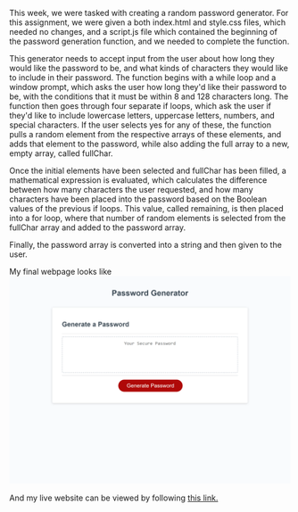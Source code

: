 This week, we were tasked with creating a random password generator. For this assignment, we were given a both index.html and style.css files, which needed no changes, and a script.js file which contained the beginning of the password generation function, and we needed to complete the function. 

This generator needs to accept input from the user about how long they would like the password to be, and what kinds of characters they would like to include in their password. The function begins with a while loop and a window prompt, which asks the user how long they'd like their password to be, with the conditions that it must be within 8 and 128 characters long. The function then goes through four separate if loops, which ask the user if they'd like to include lowercase letters, uppercase letters, numbers, and special characters. If the user selects yes for any of these, the function pulls a random element from the respective arrays of these elements, and adds that element to the password, while also adding the full array to a new, empty array, called fullChar. 

Once the initial elements have been selected and fullChar has been filled, a mathematical expression is evaluated, which calculates the difference between how many characters the user requested, and how many characters have been placed into the password based on the Boolean values of the previous if loops. This value, called remaining, is then placed into a for loop, where that number of random elements is selected from the fullChar array and added to the password array. 

Finally, the password array is converted into a string and then given to the user. 

My final webpage looks like 
![passwordGenScreenshot](./assets/screenshot.png)

And my live website can be viewed by following [this link.](https://elarso2.github.io/Password-Generator/)